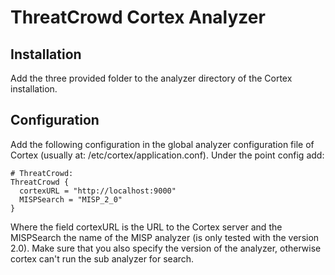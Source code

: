 # ThreatCrowd Cortex Analyzer

## Installation

Add the three provided folder to the analyzer directory of the Cortex installation. 

## Configuration

Add the following configuration in the global analyzer configuration file of Cortex (usually at: /etc/cortex/application.conf). Under the point config add:

```
# ThreatCrowd:
ThreatCrowd {
  cortexURL = "http://localhost:9000"
  MISPSearch = "MISP_2_0"
}
```

Where the field cortexURL is the URL to the Cortex server and the MISPSearch the name of the MISP analyzer (is only tested with the version 2.0). Make sure that you also specify the version of the analyzer, otherwise cortex can't run the sub analyzer for search.